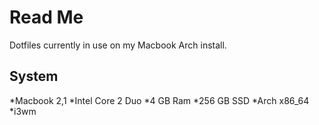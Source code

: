 # Read Me #

Dotfiles currently in use on my Macbook Arch install. 

## System ##

*Macbook 2,1
*Intel Core 2 Duo
*4 GB Ram
*256 GB SSD
*Arch x86_64
*i3wm
